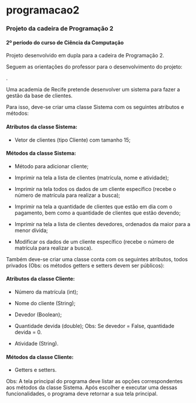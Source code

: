 # programacao2
### Projeto da cadeira de Programação 2
#### 2º período do curso de Ciência da Computação

Projeto desenvolvido em dupla para a cadeira de Programação 2.

Seguem as orientações do professor para o desenvolvimento do projeto:

.

Uma academia de Recife pretende desenvolver um sistema para fazer a  gestão da base de clientes.

Para isso, deve-se criar uma classe Sistema com os seguintes atributos e  métodos: 

#### Atributos da classe Sistema: 

- Vetor de clientes (tipo Cliente) com tamanho 15; 

#### Métodos da classe Sistema: 

 - Método para adicionar cliente; 

- Imprimir na tela a lista de clientes (matrícula, nome e atividade); 

- Imprimir na tela todos os dados de um cliente específico (recebe o número de matrícula para  realizar a busca); 

- Imprimir na tela a quantidade de clientes que estão em dia com o pagamento, bem como a  quantidade de clientes que estão devendo; 

- Imprimir na tela a lista de clientes devedores, ordenados da maior para a menor dívida; 

- Modificar os dados de um cliente específico (recebe o número de matrícula para realizar a  busca). 

Também deve-se criar uma classe conta com os seguintes atributos, todos privados (Obs: os métodos getters e setters devem ser públicos): 

#### Atributos da classe Cliente: 

- Número da matrícula (int); 

- Nome do cliente (String); 

- Devedor (Boolean); 

- Quantidade devida (double); Obs: Se devedor = False, quantidade devida = 0.

- Atividade (String). 

#### Métodos da classe Cliente: 
- Getters e setters. 

Obs: A tela principal do programa deve listar as opções correspondentes aos métodos da classe Sistema. Após escolher e executar uma dessas funcionalidades, o programa deve retornar a sua tela principal. 

